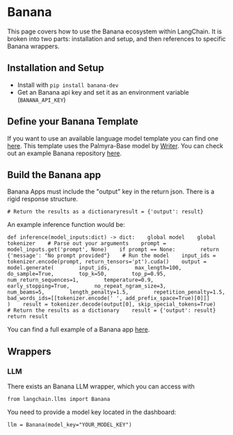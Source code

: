 Banana
======

This page covers how to use the Banana ecosystem within LangChain. It is broken into two parts: installation and setup, and then references to specific Banana wrappers.

Installation and Setup[​](#installation-and-setup "Direct link to Installation and Setup")
------------------------------------------------------------------------------------------

*   Install with `pip install banana-dev`
*   Get an Banana api key and set it as an environment variable (`BANANA_API_KEY`)

Define your Banana Template[​](#define-your-banana-template "Direct link to Define your Banana Template")
---------------------------------------------------------------------------------------------------------

If you want to use an available language model template you can find one [here](https://app.banana.dev/templates/conceptofmind/serverless-template-palmyra-base). This template uses the Palmyra-Base model by [Writer](https://writer.com/product/api/). You can check out an example Banana repository [here](https://github.com/conceptofmind/serverless-template-palmyra-base).

Build the Banana app[​](#build-the-banana-app "Direct link to Build the Banana app")
------------------------------------------------------------------------------------

Banana Apps must include the "output" key in the return json. There is a rigid response structure.

    # Return the results as a dictionaryresult = {'output': result}

An example inference function would be:

    def inference(model_inputs:dict) -> dict:    global model    global tokenizer    # Parse out your arguments    prompt = model_inputs.get('prompt', None)    if prompt == None:        return {'message': "No prompt provided"}    # Run the model    input_ids = tokenizer.encode(prompt, return_tensors='pt').cuda()    output = model.generate(        input_ids,        max_length=100,        do_sample=True,        top_k=50,        top_p=0.95,        num_return_sequences=1,        temperature=0.9,        early_stopping=True,        no_repeat_ngram_size=3,        num_beams=5,        length_penalty=1.5,        repetition_penalty=1.5,        bad_words_ids=[[tokenizer.encode(' ', add_prefix_space=True)[0]]]        )    result = tokenizer.decode(output[0], skip_special_tokens=True)    # Return the results as a dictionary    result = {'output': result}    return result

You can find a full example of a Banana app [here](https://github.com/conceptofmind/serverless-template-palmyra-base/blob/main/app.py).

Wrappers[​](#wrappers "Direct link to Wrappers")
------------------------------------------------

### LLM[​](#llm "Direct link to LLM")

There exists an Banana LLM wrapper, which you can access with

    from langchain.llms import Banana

You need to provide a model key located in the dashboard:

    llm = Banana(model_key="YOUR_MODEL_KEY")
